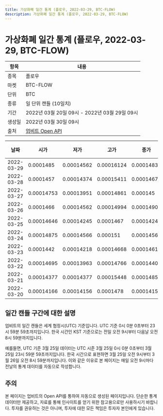 ```yaml
---
title: 가상화폐 일간 통계 (플로우, 2022-03-29, BTC-FLOW)
description: 가상화폐 일간 통계 (플로우, 2022-03-29, BTC-FLOW)
---
```


가상화폐 일간 통계 (플로우, 2022-03-29, BTC-FLOW)
===

|항목|내용|
|--|--|
|종목|플로우|
|마켓|BTC-FLOW|
|단위|BTC|
|종류|일 단위 캔들 (10일치)|
|기간|2022년 03월 20일 09시 - 2022년 03월 29일 09시|
|생성일|2022년 03월 30일 09시|
|출처|[업비트 Open API](https://docs.upbit.com)|


|날짜|시가|저가|고가|종가|비고|
|--|--|--|--|--|--|
|2022-03-29|0.0001485|0.00014562|0.00016124|0.00014837|    |
|2022-03-28|0.0001457|0.00014374|0.00015411|0.00014674|    |
|2022-03-27|0.00014753|0.00013951|0.00014861|0.000145|    |
|2022-03-26|0.0001466|0.00014562|0.00014994|0.00014909|    |
|2022-03-25|0.00014646|0.00014245|0.0001467|0.00014245|    |
|2022-03-24|0.00014875|0.00014566|0.000151|0.00014566|    |
|2022-03-23|0.0001442|0.00014218|0.00014668|0.00014616|    |
|2022-03-22|0.00014695|0.00013963|0.00014766|0.00014404|    |
|2022-03-21|0.00014377|0.00014377|0.00015448|0.00014852|    |
|2022-03-20|0.00014166|0.00014156|0.0001478|0.00014156|    |


일간 캔들 구간에 대한 설명
---


업비트의 일간 캔들은 세계 협정시(UTC) 기준입니다. 
UTC 기준 0시 0분 0초부터 23시 59분 59초까지입니다. 
한국 시간인 KST 기준으로는 전일 오전 9시부터 다음날 오전 8시 59분까지입니다. 


예를들면, UTC 기준 3월 25일 데이터는 UTC 시준 3월 25일 0시 0분 0초부터 3월 25일 23시 59분 59초까지입니다. 
한국 시간으로 표현하면 3월 25일 오전 9시부터 3월 26일 오전 8시 59분까지입니다. 
이와 같은 이유로 본 페이지는 매일 오전 9시마다 전날의 통계 데이터를 자동으로 작성합니다. 


주의
---


본 페이지는 업비트의 Open API를 통하여 자동으로 생성된 페이지입니다. 
단순한 통계 데이터만 제공하고, 자료를 통해 인사이트를 얻기 위한 참고용으로만 사용하시기 바랍니다. 
투자를 권유하는 것은 아니며, 투자에 대한 모든 책임은 투자자 본인에게 있습니다. 
